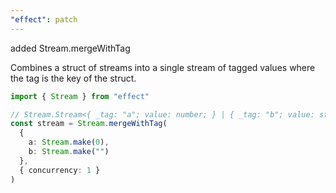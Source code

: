 ```yaml
---
"effect": patch
---
```


added Stream.mergeWithTag

Combines a struct of streams into a single stream of tagged values where the tag is the key of the struct.

```ts
import { Stream } from "effect"

// Stream.Stream<{ _tag: "a"; value: number; } | { _tag: "b"; value: string; }>
const stream = Stream.mergeWithTag(
  {
    a: Stream.make(0),
    b: Stream.make("")
  },
  { concurrency: 1 }
)
```
